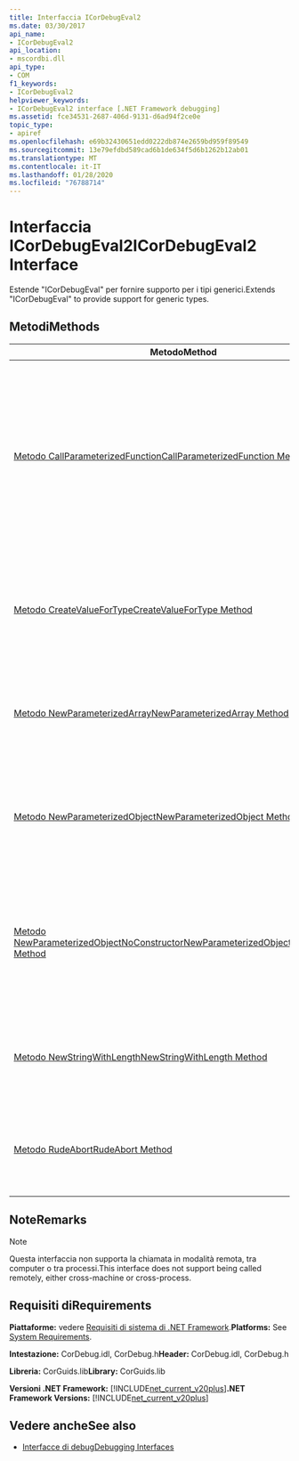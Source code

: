 ```yaml
---
title: Interfaccia ICorDebugEval2
ms.date: 03/30/2017
api_name:
- ICorDebugEval2
api_location:
- mscordbi.dll
api_type:
- COM
f1_keywords:
- ICorDebugEval2
helpviewer_keywords:
- ICorDebugEval2 interface [.NET Framework debugging]
ms.assetid: fce34531-2687-406d-9131-d6ad94f2ce0e
topic_type:
- apiref
ms.openlocfilehash: e69b32430651edd0222db874e2659bd959f89549
ms.sourcegitcommit: 13e79efdbd589cad6b1de634f5d6b1262b12ab01
ms.translationtype: MT
ms.contentlocale: it-IT
ms.lasthandoff: 01/28/2020
ms.locfileid: "76788714"
---
```

# <a name="icordebugeval2-interface"></a><span data-ttu-id="0b8d1-102">Interfaccia ICorDebugEval2</span><span class="sxs-lookup"><span data-stu-id="0b8d1-102">ICorDebugEval2 Interface</span></span>

<span data-ttu-id="0b8d1-103">Estende "ICorDebugEval" per fornire supporto per i tipi generici.</span><span class="sxs-lookup"><span data-stu-id="0b8d1-103">Extends "ICorDebugEval" to provide support for generic types.</span></span>  
  
## <a name="methods"></a><span data-ttu-id="0b8d1-104">Metodi</span><span class="sxs-lookup"><span data-stu-id="0b8d1-104">Methods</span></span>  
  
|<span data-ttu-id="0b8d1-105">Metodo</span><span class="sxs-lookup"><span data-stu-id="0b8d1-105">Method</span></span>|<span data-ttu-id="0b8d1-106">Descrizione</span><span class="sxs-lookup"><span data-stu-id="0b8d1-106">Description</span></span>|  
|------------|-----------------|  
|[<span data-ttu-id="0b8d1-107">Metodo CallParameterizedFunction</span><span class="sxs-lookup"><span data-stu-id="0b8d1-107">CallParameterizedFunction Method</span></span>](icordebugeval2-callparameterizedfunction-method.md)|<span data-ttu-id="0b8d1-108">Imposta una chiamata all'oggetto "ICorDebugFunction" specificato, che può essere annidato all'interno di un tipo il cui costruttore accetta parametri di tipo oppure accetta parametri di tipo.</span><span class="sxs-lookup"><span data-stu-id="0b8d1-108">Sets up a call to the specified "ICorDebugFunction", which can be nested inside a type whose constructor takes type parameters, or can itself take type parameters.</span></span>|  
|[<span data-ttu-id="0b8d1-109">Metodo CreateValueForType</span><span class="sxs-lookup"><span data-stu-id="0b8d1-109">CreateValueForType Method</span></span>](icordebugeval2-createvaluefortype-method.md)|<span data-ttu-id="0b8d1-110">Ottiene un puntatore a un nuovo oggetto "ICorDebugValue" del tipo specificato, con un valore iniziale null o zero.</span><span class="sxs-lookup"><span data-stu-id="0b8d1-110">Gets a pointer to a new "ICorDebugValue" of the specified type, with an initial value of null or zero.</span></span>|  
|[<span data-ttu-id="0b8d1-111">Metodo NewParameterizedArray</span><span class="sxs-lookup"><span data-stu-id="0b8d1-111">NewParameterizedArray Method</span></span>](icordebugeval2-newparameterizedarray-method.md)|<span data-ttu-id="0b8d1-112">Alloca una nuova matrice del tipo e delle dimensioni dell'elemento specificato.</span><span class="sxs-lookup"><span data-stu-id="0b8d1-112">Allocates a new array of the specified element type and dimensions.</span></span>|  
|[<span data-ttu-id="0b8d1-113">Metodo NewParameterizedObject</span><span class="sxs-lookup"><span data-stu-id="0b8d1-113">NewParameterizedObject Method</span></span>](icordebugeval2-newparameterizedobject-method.md)|<span data-ttu-id="0b8d1-114">Crea un'istanza di un nuovo oggetto di tipo con parametri e chiama il metodo del costruttore dell'oggetto.</span><span class="sxs-lookup"><span data-stu-id="0b8d1-114">Instantiates a new parameterized type object and calls the object's constructor method.</span></span>|  
|[<span data-ttu-id="0b8d1-115">Metodo NewParameterizedObjectNoConstructor</span><span class="sxs-lookup"><span data-stu-id="0b8d1-115">NewParameterizedObjectNoConstructor Method</span></span>](icordebugeval2-newparameterizedobjectnoconstructor-method.md)|<span data-ttu-id="0b8d1-116">Crea un'istanza di un nuovo oggetto di tipo con parametri della classe specificata senza provare a chiamare un metodo del costruttore</span><span class="sxs-lookup"><span data-stu-id="0b8d1-116">Instantiates a new parameterized type object of the specified class without attempting to call a constructor method</span></span>|  
|[<span data-ttu-id="0b8d1-117">Metodo NewStringWithLength</span><span class="sxs-lookup"><span data-stu-id="0b8d1-117">NewStringWithLength Method</span></span>](icordebugeval2-newstringwithlength-method.md)|<span data-ttu-id="0b8d1-118">Crea una nuova stringa della lunghezza specificata con il contenuto specificato.</span><span class="sxs-lookup"><span data-stu-id="0b8d1-118">Creates a new string of the specified length with the specified contents.</span></span>|  
|[<span data-ttu-id="0b8d1-119">Metodo RudeAbort</span><span class="sxs-lookup"><span data-stu-id="0b8d1-119">RudeAbort Method</span></span>](icordebugeval2-rudeabort-method.md)|<span data-ttu-id="0b8d1-120">Interrompe il calcolo che questo `ICorDebugEval2` sta attualmente eseguendo.</span><span class="sxs-lookup"><span data-stu-id="0b8d1-120">Aborts the computation that this `ICorDebugEval2` is currently performing.</span></span>|  
  
## <a name="remarks"></a><span data-ttu-id="0b8d1-121">Note</span><span class="sxs-lookup"><span data-stu-id="0b8d1-121">Remarks</span></span>  
  
> [!NOTE]
> <span data-ttu-id="0b8d1-122">Questa interfaccia non supporta la chiamata in modalità remota, tra computer o tra processi.</span><span class="sxs-lookup"><span data-stu-id="0b8d1-122">This interface does not support being called remotely, either cross-machine or cross-process.</span></span>  
  
## <a name="requirements"></a><span data-ttu-id="0b8d1-123">Requisiti di</span><span class="sxs-lookup"><span data-stu-id="0b8d1-123">Requirements</span></span>  
 <span data-ttu-id="0b8d1-124">**Piattaforme:** vedere [Requisiti di sistema di .NET Framework](../../../../docs/framework/get-started/system-requirements.md).</span><span class="sxs-lookup"><span data-stu-id="0b8d1-124">**Platforms:** See [System Requirements](../../../../docs/framework/get-started/system-requirements.md).</span></span>  
  
 <span data-ttu-id="0b8d1-125">**Intestazione:** CorDebug.idl, CorDebug.h</span><span class="sxs-lookup"><span data-stu-id="0b8d1-125">**Header:** CorDebug.idl, CorDebug.h</span></span>  
  
 <span data-ttu-id="0b8d1-126">**Libreria:** CorGuids.lib</span><span class="sxs-lookup"><span data-stu-id="0b8d1-126">**Library:** CorGuids.lib</span></span>  
  
 <span data-ttu-id="0b8d1-127">**Versioni .NET Framework:** [!INCLUDE[net_current_v20plus](../../../../includes/net-current-v20plus-md.md)]</span><span class="sxs-lookup"><span data-stu-id="0b8d1-127">**.NET Framework Versions:** [!INCLUDE[net_current_v20plus](../../../../includes/net-current-v20plus-md.md)]</span></span>  
  
## <a name="see-also"></a><span data-ttu-id="0b8d1-128">Vedere anche</span><span class="sxs-lookup"><span data-stu-id="0b8d1-128">See also</span></span>

- [<span data-ttu-id="0b8d1-129">Interfacce di debug</span><span class="sxs-lookup"><span data-stu-id="0b8d1-129">Debugging Interfaces</span></span>](debugging-interfaces.md)
